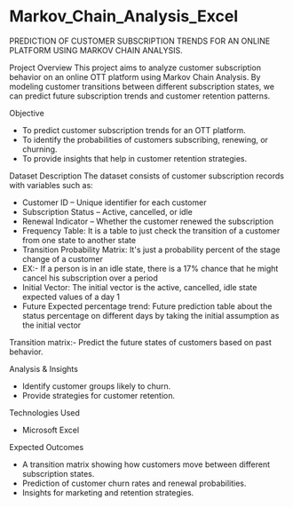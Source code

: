 # Markov_Chain_Analysis_Excel
PREDICTION OF CUSTOMER SUBSCRIPTION TRENDS FOR AN ONLINE PLATFORM USING MARKOV CHAIN ANALYSIS.

Project Overview
This project aims to analyze customer subscription behavior on an online OTT platform using Markov Chain Analysis. By modeling customer transitions between different subscription states, we can predict future subscription trends and customer retention patterns.

Objective
* To predict customer subscription trends for an OTT platform.
* To identify the probabilities of customers subscribing, renewing, or churning.
* To provide insights that help in customer retention strategies.

Dataset Description
The dataset consists of customer subscription records with variables such as:

* Customer ID – Unique identifier for each customer
* Subscription Status – Active, cancelled, or idle
* Renewal Indicator – Whether the customer renewed the subscription
* Frequency Table:  It is a table to just check the transition of a customer from one state to another state
* Transition Probability Matrix: It's just a probability percent of the stage change of a customer
* EX:- If a person is in an idle state, there is a 17% chance that he might cancel his subscription over a period
* Initial Vector: The initial vector is the active, cancelled, idle state expected values of a day 1
* Future Expected percentage trend: Future prediction table about the status percentage on different days by taking the initial assumption as the initial vector


Transition matrix:-
Predict the future states of customers based on past behavior.

Analysis & Insights
* Identify customer groups likely to churn.
* Provide strategies for customer retention.

Technologies Used
* Microsoft Excel

Expected Outcomes
* A transition matrix showing how customers move between different subscription states.
* Prediction of customer churn rates and renewal probabilities.
* Insights for marketing and retention strategies.
